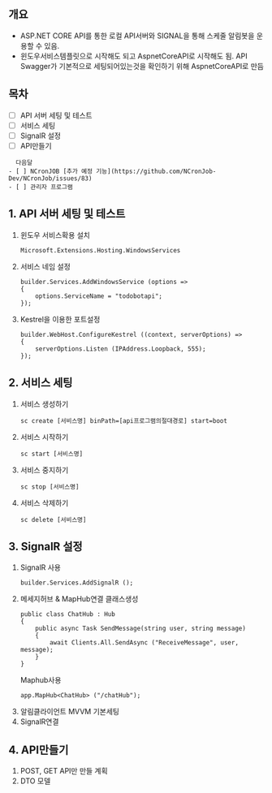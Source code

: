 ## 개요
- ASP.NET CORE API를 통한 로컬 API서버와 SIGNAL을 통해 스케줄 알림봇을 운용할 수 있음.
- 윈도우서비스템플릿으로 시작해도 되고 AspnetCoreAPI로 시작해도 됨.
API Swagger가 기본적으로 세팅되어있는것을 확인하기 위해 AspnetCoreAPI로 만듬

## 목차
- [ ] API 서버 세팅 및 테스트
- [ ] 서비스 세팅
- [ ] SignalR 설정  
- [ ] API만들기

```
  다음달
- [ ] NCronJOB [추가 예정 기능](https://github.com/NCronJob-Dev/NCronJob/issues/83)
- [ ] 관리자 프로그램
```

## 1. API 서버 세팅 및 테스트
1. 윈도우 서비스확용 설치
    ```
    Microsoft.Extensions.Hosting.WindowsServices
    ```
2. 서비스 네임 설정
    ```CSharp
    builder.Services.AddWindowsService (options =>
    {
        options.ServiceName = "todobotapi";
    });
    ```
3. Kestrel을 이용한 포트설정
    ```CSharp
    builder.WebHost.ConfigureKestrel ((context, serverOptions) =>
    {
        serverOptions.Listen (IPAddress.Loopback, 555);
    });
    ```


## 2. 서비스 세팅
1. 서비스 생성하기
    ```
    sc create [서비스명] binPath=[api프로그램의절대경로] start=boot
    ```
2. 서비스 시작하기
   ```
   sc start [서비스명]
   ```
3. 서비스 중지하기
   ```
   sc stop [서비스명]
   ```
4. 서비스 삭제하기
   ```
   sc delete [서비스명]
   ```
## 3. SignalR 설정
1. SignalR 사용
   ```
   builder.Services.AddSignalR ();
   ```
2. 메세지허브 & MapHub연결
   클래스생성
   ```
   public class ChatHub : Hub
   {
       public async Task SendMessage(string user, string message)
       {
           await Clients.All.SendAsync ("ReceiveMessage", user, message);
       }
   }
   ```
   Maphub사용
   ```
   app.MapHub<ChatHub> ("/chatHub");
   ```
4. 알림클라이언트 MVVM 기본세팅
5. SignalR연결

## 4. API만들기
1. POST, GET API만 만들 계획
2. DTO 모델
